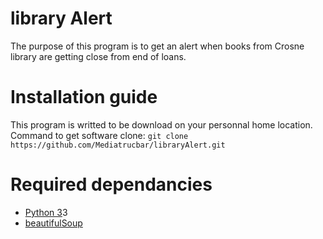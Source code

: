 # library Alert #

The purpose of this program is to get an alert when books from Crosne library are getting close from end of loans.

# Installation guide #
This program is writted to be download on your personnal home location. 
Command to get software clone:
`git clone https://github.com/Mediatrucbar/libraryAlert.git`

# Required dependancies

  * [Python 3](https://www.python.org "python")3
  * [beautifulSoup]( https://www.crummy.com/software/BeautifulSoup/ "BeautifulSoup") 
